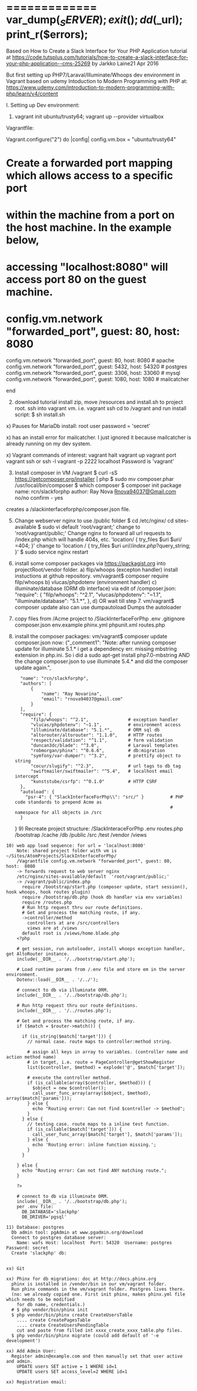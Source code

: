 =============
var_dump($_SERVER);
exit();
dd($_url);
print_r($errors);
=============
Based on How to Create a Slack Interface for Your PHP Application tutorial at
https://code.tutsplus.com/tutorials/how-to-create-a-slack-interface-for-your-php-application--cms-25269
by Jarkko Laine21 Apr 2016

But first setting up PHP7/Laraval/Illuminate/Whoops dev environment in Vagrant
based on udemy Intoduction to Modern Programming with PHP
at: https://www.udemy.com/introduction-to-modern-programming-with-php/learn/v4/content

I. Setting up Dev environment:
1) vagrant init ubuntu/trusty64; vagrant up --provider virtualbox

Vagrantfile:

Vagrant.configure("2") do |config|
  config.vm.box = "ubuntu/trusty64"

  # Create a forwarded port mapping which allows access to a specific port
  # within the machine from a port on the host machine. In the example below,
  # accessing "localhost:8080" will access port 80 on the guest machine.
  # config.vm.network "forwarded_port", guest: 80, host: 8080
  config.vm.network "forwarded_port", guest: 80,   host:  8080    # apache
  config.vm.network "forwarded_port", guest: 5432, host: 54320    # postgres
  config.vm.network "forwarded_port", guest: 3306, host: 33060    # mysql
  config.vm.network "forwarded_port", guest: 1080, host:  1080    # mailcatcher

end

2) download tutorial install zip, move /resources and install.sh to project root.
   ssh into vagrant vm. i.e. vagrant ssh
   cd to /vagrant and run install script: $ sh install.sh

x) Pauses for MariaDb install: root user password = 'secret'

x) has an install error for mailcatcher. I just ignored it because mailcatcher
   is already running on my dev system.

x) Vagrant commands of interest:
   vagrant halt
   vagrant up
   vagrant port
   vagrant ssh
     or ssh -l vagrant -p 2222 localhost
     Password is 'vagrant'

3) Install composer in VM /vagrant
   $ curl -sS https://getcomposer.org/installer | php
   $ sudo mv composer.phar /usr/local/bin/composer
   $ which composer
   $ composer init
    package name: rcn/slackforphp
    author: Ray Nova <Rnova94037@Gmail.com>
    no/no
    confirm - yes

  creates a /slackinterfaceforphp/composer.json file.

  5) Change webserver nginx to use /public folder
    $ cd /etc/nginx/
      cd sites-available
    $  sudo vi default
        'root/vagrant;'   change to 'root/vagrant/public;'
    Change nginx to forward all url requests to /index.php which will handle 404s, etc.
        'location/ { try_files $uri $uri/ =404; }' change to
        'location / {
            try_files $uri $uri/ /index.php?$query_string;
          }'
    $ sudo service nginx restart

  6) install some composer packages via https://packagist.org into projectRoot/vendor folder.
     a) flip/whoops  (excepton handler)
        install instuctions at github repository.
          vm/vagrant$ composer require filp/whoops
     b) vlucas/phpdotenv  (environment handler)
     c) illuminate/database  (ORM db interface)
        via edit of /composer.json:
        "require": {
            "filp/whoops": "^2.1",
            "vlucas/phpdotenv": "~1.1",
            "illuminate/database": "5.1.*",
        },
     d) OR wait till step 7.  vm/vagrant$ composer update
        also can use dumpautoload    Dumps the autoloader

  7) copy files from /Acme project to /SlackInterfaceForPhp
      .env
      .gitignore
      composer.json
      env.example
      phinx.yml
      phpunit.xml
      routes.php

  8) install the composer packages:
     vm/vagrant$ composer update
       composer.json now:
       {"_comment1": "Note: after running composer update for illuminate 5.1.* i get a dependency err. missing mbstring extension in php.ini. So i did a sudo apt-get install php7.0-mbstring AND the change composer.json to use illuminate 5.4.* and did the composer update again.",

           "name": "rcn/slackforphp",
           "authors": [
               {
                   "name": "Ray Novarina",
                   "email": "rnova94037@gmail.com"
               }
           ],
           "require": {
               "filp/whoops": "^2.1",               # exception handler
               "vlucas/phpdotenv": "~1.1",          # environment access
               "illuminate/database": "5.1.*",      # ORM sql db
               "altorouter/altorouter": "1.1.0",    # HTTP routes
               "respect/validation": "^1.1",        # form validation
               "duncan3dc/blade": "^3.0",           # Laraval templates
               "robmorgan/phinx": "^0.6.6",         # db:migration
               "symfony/var-dumper": "^3.2",        # prettify object to string
               "cocur/slugify": "^2.3",             # url tags to db tag
               "swiftmailer/swiftmailer": "^5.4",   # localhost email intercept
               "kunststube/csrfp": "^0.1.0"         # HTTP CSRF
           },
           "autoload": {
             "psr-4": { "SlackInterfaceForPhp\\": "src/" }          # PHP code standards to prepend Acme as
                                                                    # namespace for all objects in /src
           }
       }
    9) Recreate project structure:
       /SlackInteraceForPhp
        .env
        routes.php
        /bootstrap
        /cache
        /db
        /public
        /src
        /test
        /vendor
        /views

    10) web app load sequence: for url = 'localhost:8080'
        Note: shared project folder with vm is ~/Sites/AtomProjects/SlackInterfaceForPhp/
        /Vagrantfile config.vm.network "forwarded_port", guest: 80,   host:  8080
        -> forwards request to web server nginx
        /etc/nginx/sites-available/default  'root/vagrant/public;'
        -> /vagrant/public/index.php
          require /bootstrap/start.php (composer update, start session(), hook whoops, hook routes plugin)
          require /bootstrap/db.php (hook db handler via env variables)
          require /routes.php
          # Run http request thru our route definitions.
          # Get and process the matching route, if any.
          ->controller/method
            controllers at are /src/controllers
            views are at /views
          default root is /views/home.blade.php
        <?php

        # get session, run autoloader, install whoops exception handler, get AltoRouter instance.
        include(__DIR__ . '/../bootstrap/start.php');

        # Load runtime params from /.env file and store em in the server environment.
        Dotenv::load(__DIR__ . '/../');

        # connect to db via illuminate ORM.
        include(__DIR__ . '/../bootstrap/db.php');

        # Run http request thru our route definitions.
        include(__DIR__ . '/../routes.php');

        # Get and process the matching route, if any.
        if ($match = $router->match()) {

          if (is_string($match['target'])) {
            // normal case. route maps to controller:method string.

            # assign all keys in array to variables. (controller name and action method name)
            # in target, i.e. route = PageController@getShowRegister
            list($controller, $method) = explode('@', $match['target']);

            # execute the controller method.
            if (is_callable(array($controller, $method))) {
              $object = new $controller();
              call_user_func_array(array($object, $method), array($match['params']));
            } else {
              echo "Routing error: Can not find $controller -> $method";
            }
          } else {
            // testing case. route maps to a inline test function.
            if (is_callable($match['target'])) {
              call_user_func_array($match['target'], $match['params']);
            } else {
              echo 'Routing error: inline function missing.';
            }
          }

        } else {
          echo "Routing error: Can not find ANY matching route.";
        }

        ?>

        # connect to db via illuminate ORM.
        include(__DIR__ . '/../bootstrap/db.php');
        per .env file:
          DB_DATABASE='slackphp'
          DB_DRIVER='pgsql'

    11) Database: postgres
      Db admin tool: pgAdmin at www.pgadmin.org/download
      Connect to postgres database server:
        Name: wafs Host: localhost  Port: 54320  Username: postgres Password: secret
      Create 'slackphp' db:


    xx) Git

    xx) Phinx for db migrations: doc at http://docs.phinx.org
      phinx is installed in /vendor/bin in our vm/vagrant folder.
      Run phinx commands in the vm/vagrant folder. Postgres lives there.
      (no: we already copied one. First init phinx, makes phinx.yml file which needs to be modified
        for db name, credentials.)
      # $ php vendor/bin/phinx init
      $ php vendor/bin/phinx create CreateUsersTable
        .... create CreatePagesTable
        .... create CreateUsersPendingTable
        cut and paste from filled int xxxx_create_xxxx_table.php files.
      $ php vendor/bin/phinx migrate (could add default of '-e development')

    xx) Add Admin User:
      Register admin@example.com and then manually set that user active and admin.
        UPDATE users SET active = 1 WHERE id=1
        UPDATE users SET access_level=2 WHERE id=1

    xx) Registration email:
    
